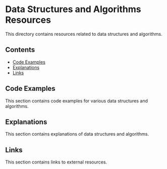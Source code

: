 # Data Structures and Algorithms Resources

This directory contains resources related to data structures and algorithms.

## Contents

*   [Code Examples](#code-examples)
*   [Explanations](#explanations)
*   [Links](#links)

## Code Examples

This section contains code examples for various data structures and algorithms.

## Explanations

This section contains explanations of data structures and algorithms.

## Links

This section contains links to external resources.
